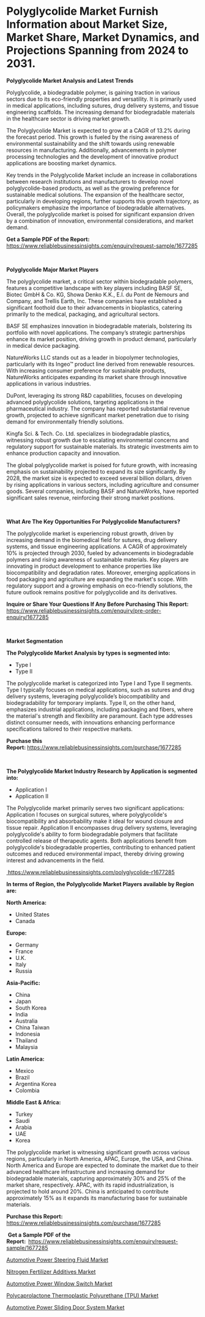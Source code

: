 <p><h1>Polyglycolide Market Furnish Information about Market Size, Market Share, Market Dynamics, and Projections Spanning from 2024 to 2031.</h1></p><p><strong>Polyglycolide Market Analysis and Latest Trends</strong></p>
<p><p>Polyglycolide, a biodegradable polymer, is gaining traction in various sectors due to its eco-friendly properties and versatility. It is primarily used in medical applications, including sutures, drug delivery systems, and tissue engineering scaffolds. The increasing demand for biodegradable materials in the healthcare sector is driving market growth. </p><p>The Polyglycolide Market is expected to grow at a CAGR of 13.2% during the forecast period. This growth is fueled by the rising awareness of environmental sustainability and the shift towards using renewable resources in manufacturing. Additionally, advancements in polymer processing technologies and the development of innovative product applications are boosting market dynamics. </p><p>Key trends in the Polyglycolide Market include an increase in collaborations between research institutions and manufacturers to develop novel polyglycolide-based products, as well as the growing preference for sustainable medical solutions. The expansion of the healthcare sector, particularly in developing regions, further supports this growth trajectory, as policymakers emphasize the importance of biodegradable alternatives. Overall, the polyglycolide market is poised for significant expansion driven by a combination of innovation, environmental considerations, and market demand.</p></p>
<p><strong>Get a Sample PDF of the Report:&nbsp;</strong> <a href="https://www.reliablebusinessinsights.com/enquiry/request-sample/1677285?utm_campaign=41&utm_medium=2&utm_source=Github&utm_content=ia&utm_term=11122024&utm_id=polyglycolide">https://www.reliablebusinessinsights.com/enquiry/request-sample/1677285</a></p>
<p>&nbsp;</p>
<p><strong>Polyglycolide Major Market Players</strong></p>
<p><p>The polyglycolide market, a critical sector within biodegradable polymers, features a competitive landscape with key players including BASF SE, Biotec GmbH & Co. KG, Showa Denko K.K., E.I. du Pont de Nemours and Company, and Trellis Earth, Inc. These companies have established a significant foothold due to their advancements in bioplastics, catering primarily to the medical, packaging, and agricultural sectors.</p><p>BASF SE emphasizes innovation in biodegradable materials, bolstering its portfolio with novel applications. The company’s strategic partnerships enhance its market position, driving growth in product demand, particularly in medical device packaging.</p><p>NatureWorks LLC stands out as a leader in biopolymer technologies, particularly with its Ingeo™ product line derived from renewable resources. With increasing consumer preference for sustainable products, NatureWorks anticipates expanding its market share through innovative applications in various industries.</p><p>DuPont, leveraging its strong R&D capabilities, focuses on developing advanced polyglycolide solutions, targeting applications in the pharmaceutical industry. The company has reported substantial revenue growth, projected to achieve significant market penetration due to rising demand for environmentally friendly solutions.</p><p>Kingfa Sci. & Tech. Co. Ltd. specializes in biodegradable plastics, witnessing robust growth due to escalating environmental concerns and regulatory support for sustainable materials. Its strategic investments aim to enhance production capacity and innovation.</p><p>The global polyglycolide market is poised for future growth, with increasing emphasis on sustainability projected to expand its size significantly. By 2028, the market size is expected to exceed several billion dollars, driven by rising applications in various sectors, including agriculture and consumer goods. Several companies, including BASF and NatureWorks, have reported significant sales revenue, reinforcing their strong market positions.</p></p>
<p>&nbsp;</p>
<p><strong>What Are The Key Opportunities For Polyglycolide Manufacturers?</strong></p>
<p><p>The polyglycolide market is experiencing robust growth, driven by increasing demand in the biomedical field for sutures, drug delivery systems, and tissue engineering applications. A CAGR of approximately 10% is projected through 2030, fueled by advancements in biodegradable polymers and rising awareness of sustainable materials. Key players are innovating in product development to enhance properties like biocompatibility and degradation rates. Moreover, emerging applications in food packaging and agriculture are expanding the market's scope. With regulatory support and a growing emphasis on eco-friendly solutions, the future outlook remains positive for polyglycolide and its derivatives.</p></p>
<p><strong>Inquire or Share Your Questions If Any Before Purchasing This Report:</strong> <a href="https://www.reliablebusinessinsights.com/enquiry/pre-order-enquiry/1677285?utm_campaign=41&utm_medium=2&utm_source=Github&utm_content=ia&utm_term=11122024&utm_id=polyglycolide">https://www.reliablebusinessinsights.com/enquiry/pre-order-enquiry/1677285</a></p>
<p>&nbsp;</p>
<p><strong>Market Segmentation</strong></p>
<p><strong>The Polyglycolide Market Analysis by types is segmented into:</strong></p>
<p><ul><li>Type I</li><li>Type II</li></ul></p>
<p><p>The polyglycolide market is categorized into Type I and Type II segments. Type I typically focuses on medical applications, such as sutures and drug delivery systems, leveraging polyglycolide’s biocompatibility and biodegradability for temporary implants. Type II, on the other hand, emphasizes industrial applications, including packaging and fibers, where the material's strength and flexibility are paramount. Each type addresses distinct consumer needs, with innovations enhancing performance specifications tailored to their respective markets.</p></p>
<p><strong>Purchase this Report:&nbsp;</strong><a href="https://www.reliablebusinessinsights.com/purchase/1677285?utm_campaign=41&utm_medium=2&utm_source=Github&utm_content=ia&utm_term=11122024&utm_id=polyglycolide">https://www.reliablebusinessinsights.com/purchase/1677285</a></p>
<p>&nbsp;</p>
<p><strong>The Polyglycolide Market Industry Research by Application is segmented into:</strong></p>
<p><ul><li>Application I</li><li>Application II</li></ul></p>
<p><p>The Polyglycolide market primarily serves two significant applications: Application I focuses on surgical sutures, where polyglycolide's biocompatibility and absorbability make it ideal for wound closure and tissue repair. Application II encompasses drug delivery systems, leveraging polyglycolide's ability to form biodegradable polymers that facilitate controlled release of therapeutic agents. Both applications benefit from polyglycolide's biodegradable properties, contributing to enhanced patient outcomes and reduced environmental impact, thereby driving growing interest and advancements in the field.</p></p>
<p><a href="https://www.reliablebusinessinsights.com/polyglycolide-r1677285?utm_campaign=41&utm_medium=2&utm_source=Github&utm_content=ia&utm_term=11122024&utm_id=polyglycolide">&nbsp;https://www.reliablebusinessinsights.com/polyglycolide-r1677285</a></p>
<p><strong>In terms of Region, the Polyglycolide Market Players available by Region are:</strong></p>
<p>
    <p> <strong> North America: </strong>
        <ul>
            <li>United States</li>
            <li>Canada</li>
        </ul>
        </p> 
    <p> <strong> Europe: </strong>
        <ul>
            <li>Germany</li>
            <li>France</li>
            <li>U.K.</li>
            <li>Italy</li>
            <li>Russia</li>
        </ul>
        </p> 
    <p> <strong> Asia-Pacific: </strong>
        <ul>
            <li>China</li>
            <li>Japan</li>
            <li>South Korea</li>
            <li>India</li>
            <li>Australia</li>
            <li>China Taiwan</li>
            <li>Indonesia</li>
            <li>Thailand</li>
            <li>Malaysia</li>
        </ul>
        </p> 
    <p> <strong> Latin America: </strong>
        <ul>
            <li>Mexico</li>
            <li>Brazil</li>
            <li>Argentina Korea</li>
            <li>Colombia</li>
        </ul>
        </p> 
    <p> <strong> Middle East & Africa: </strong>
        <ul>
            <li>Turkey</li>
            <li>Saudi</li>
            <li>Arabia</li>
            <li>UAE</li>
            <li>Korea</li>
        </ul>
    </p>
    </p>
<p><p>The polyglycolide market is witnessing significant growth across various regions, particularly in North America, APAC, Europe, the USA, and China. North America and Europe are expected to dominate the market due to their advanced healthcare infrastructure and increasing demand for biodegradable materials, capturing approximately 30% and 25% of the market share, respectively. APAC, with its rapid industrialization, is projected to hold around 20%. China is anticipated to contribute approximately 15% as it expands its manufacturing base for sustainable materials.</p></p>
<p><strong>Purchase this Report: </strong><a href="https://www.reliablebusinessinsights.com/purchase/1677285?utm_campaign=41&utm_medium=2&utm_source=Github&utm_content=ia&utm_term=11122024&utm_id=polyglycolide">https://www.reliablebusinessinsights.com/purchase/1677285</a></p>
<p>&nbsp;<strong>Get a Sample PDF of the Report:&nbsp;&nbsp;</strong><a href="https://www.reliablebusinessinsights.com/enquiry/request-sample/1677285?utm_campaign=41&utm_medium=2&utm_source=Github&utm_content=ia&utm_term=11122024&utm_id=polyglycolide">https://www.reliablebusinessinsights.com/enquiry/request-sample/1677285</a></p>
<p><strong></strong></p>
<p><p><a href="https://www.linkedin.com/pulse/global-automotive-power-steering-fluid-147-cagr-forecast-kejue?utm_campaign=41&utm_medium=2&utm_source=Github&utm_content=ia&utm_term=11122024&utm_id=polyglycolide">Automotive Power Steering Fluid Market</a></p><p><a href="https://github.com/deonnamcelhi0/Market-Research-Report-List-1/blob/main/nitrogen-fertilizer-additives-market.md?utm_campaign=41&utm_medium=2&utm_source=Github&utm_content=ia&utm_term=11122024&utm_id=polyglycolide">Nitrogen Fertilizer Additives Market</a></p><p><a href="https://www.linkedin.com/pulse/automotive-power-window-switch-market-state-revenue-forecast-s5vne?utm_campaign=41&utm_medium=2&utm_source=Github&utm_content=ia&utm_term=11122024&utm_id=polyglycolide">Automotive Power Window Switch Market</a></p><p><a href="https://github.com/sca704osol/Market-Research-Report-List-1/blob/main/polycaprolactone-thermoplastic-polyurethane-tpu-market.md?utm_campaign=41&utm_medium=2&utm_source=Github&utm_content=ia&utm_term=11122024&utm_id=polyglycolide">Polycaprolactone Thermoplastic Polyurethane (TPU) Market</a></p><p><a href="https://www.linkedin.com/pulse/comprehensive-review-automotive-power-sliding-door-system-uo3we?utm_campaign=41&utm_medium=2&utm_source=Github&utm_content=ia&utm_term=11122024&utm_id=polyglycolide">Automotive Power Sliding Door System Market</a></p></p>
